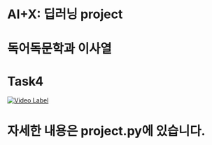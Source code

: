# AI+X: 딥러닝 project

# 독어독문학과 이사열 
       
# Task4
[![Video Label](http://img.youtube.com/vi/UmfGFa5bNO0/0.jpg)](https://www.youtube.com/watch?v=UmfGFa5bNO0)

# 자세한 내용은 project.py에 있습니다.
